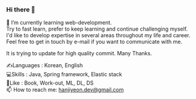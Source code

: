 ### Hi there 👋

🌱 I’m currently learning web-development.  
Try to fast learn, prefer to keep learning and continue challenging myself.  
I'd like to develop expertise in several areas throughout my life and career.  
Feel free to get in touch by e-mail if you want to communicate with me.  
  
It is trying to update for high quality commit. Many Thanks.  
  
✍Languages : Korean, English  
💻Skills : Java, Spring framework, Elastic stack  
👯Like : Book, Work-out, ML, DL, DS  
📫 How to reach me: hanjiyeon.dev@gmail.com  

<!--
**Journey-han/Journey-han** is a ✨ _special_ ✨ repository because its `README.md` (this file) appears on your GitHub profile.

Here are some ideas to get you started:

- 🔭 I’m currently working on ...
- 🌱 I’m currently learning ...
- 👯 I’m looking to collaborate on ...
- 🤔 I’m looking for help with ...
- 💬 Ask me about ...
- 📫 How to reach me: ...
- 😄 Pronouns: ...
- ⚡ Fun fact: ...
-->
